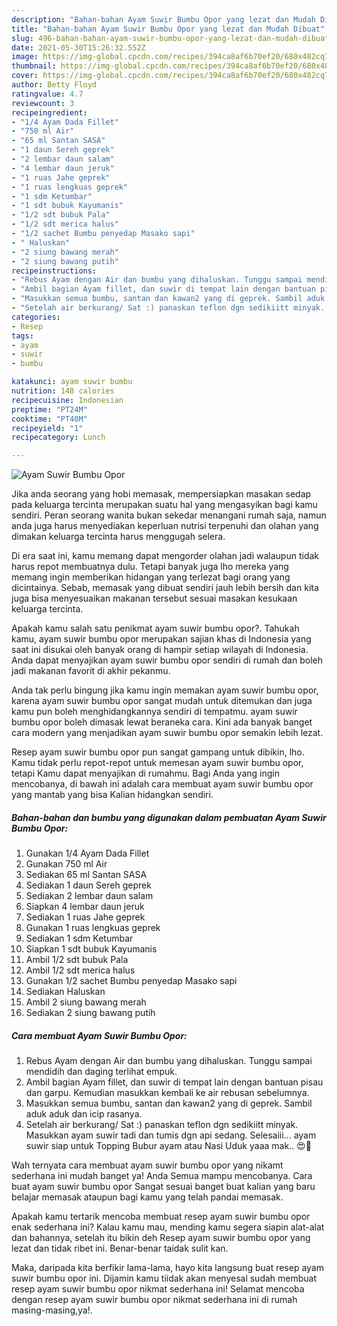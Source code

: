```yaml
---
description: "Bahan-bahan Ayam Suwir Bumbu Opor yang lezat dan Mudah Dibuat"
title: "Bahan-bahan Ayam Suwir Bumbu Opor yang lezat dan Mudah Dibuat"
slug: 496-bahan-bahan-ayam-suwir-bumbu-opor-yang-lezat-dan-mudah-dibuat
date: 2021-05-30T15:26:32.552Z
image: https://img-global.cpcdn.com/recipes/394ca8af6b70ef20/680x482cq70/ayam-suwir-bumbu-opor-foto-resep-utama.jpg
thumbnail: https://img-global.cpcdn.com/recipes/394ca8af6b70ef20/680x482cq70/ayam-suwir-bumbu-opor-foto-resep-utama.jpg
cover: https://img-global.cpcdn.com/recipes/394ca8af6b70ef20/680x482cq70/ayam-suwir-bumbu-opor-foto-resep-utama.jpg
author: Betty Floyd
ratingvalue: 4.7
reviewcount: 3
recipeingredient:
- "1/4 Ayam Dada Fillet"
- "750 ml Air"
- "65 ml Santan SASA"
- "1 daun Sereh geprek"
- "2 lembar daun salam"
- "4 lembar daun jeruk"
- "1 ruas Jahe geprek"
- "1 ruas lengkuas geprek"
- "1 sdm Ketumbar"
- "1 sdt bubuk Kayumanis"
- "1/2 sdt bubuk Pala"
- "1/2 sdt merica halus"
- "1/2 sachet Bumbu penyedap Masako sapi"
- " Haluskan"
- "2 siung bawang merah"
- "2 siung bawang putih"
recipeinstructions:
- "Rebus Ayam dengan Air dan bumbu yang dihaluskan. Tunggu sampai mendidih dan daging terlihat empuk."
- "Ambil bagian Ayam fillet, dan suwir di tempat lain dengan bantuan pisau dan garpu. Kemudian masukkan kembali ke air rebusan sebelumnya."
- "Masukkan semua bumbu, santan dan kawan2 yang di geprek. Sambil aduk aduk dan icip rasanya."
- "Setelah air berkurang/ Sat :) panaskan teflon dgn sedikiitt minyak. Masukkan ayam suwir tadi dan tumis dgn api sedang. Selesaiii... ayam suwir siap untuk Topping Bubur ayam atau Nasi Uduk yaaa mak.. 😍🥰"
categories:
- Resep
tags:
- ayam
- suwir
- bumbu

katakunci: ayam suwir bumbu 
nutrition: 148 calories
recipecuisine: Indonesian
preptime: "PT24M"
cooktime: "PT40M"
recipeyield: "1"
recipecategory: Lunch

---
```



![Ayam Suwir Bumbu Opor](https://img-global.cpcdn.com/recipes/394ca8af6b70ef20/680x482cq70/ayam-suwir-bumbu-opor-foto-resep-utama.jpg)

Jika anda seorang yang hobi memasak, mempersiapkan masakan sedap pada keluarga tercinta merupakan suatu hal yang mengasyikan bagi kamu sendiri. Peran seorang  wanita bukan sekedar menangani rumah saja, namun anda juga harus menyediakan keperluan nutrisi terpenuhi dan olahan yang dimakan keluarga tercinta harus menggugah selera.

Di era  saat ini, kamu memang dapat mengorder olahan jadi walaupun tidak harus repot membuatnya dulu. Tetapi banyak juga lho mereka yang memang ingin memberikan hidangan yang terlezat bagi orang yang dicintainya. Sebab, memasak yang dibuat sendiri jauh lebih bersih dan kita juga bisa menyesuaikan makanan tersebut sesuai masakan kesukaan keluarga tercinta. 



Apakah kamu salah satu penikmat ayam suwir bumbu opor?. Tahukah kamu, ayam suwir bumbu opor merupakan sajian khas di Indonesia yang saat ini disukai oleh banyak orang di hampir setiap wilayah di Indonesia. Anda dapat menyajikan ayam suwir bumbu opor sendiri di rumah dan boleh jadi makanan favorit di akhir pekanmu.

Anda tak perlu bingung jika kamu ingin memakan ayam suwir bumbu opor, karena ayam suwir bumbu opor sangat mudah untuk ditemukan dan juga kamu pun boleh menghidangkannya sendiri di tempatmu. ayam suwir bumbu opor boleh dimasak lewat beraneka cara. Kini ada banyak banget cara modern yang menjadikan ayam suwir bumbu opor semakin lebih lezat.

Resep ayam suwir bumbu opor pun sangat gampang untuk dibikin, lho. Kamu tidak perlu repot-repot untuk memesan ayam suwir bumbu opor, tetapi Kamu dapat menyajikan di rumahmu. Bagi Anda yang ingin mencobanya, di bawah ini adalah cara membuat ayam suwir bumbu opor yang mantab yang bisa Kalian hidangkan sendiri.

<!--inarticleads1-->

##### Bahan-bahan dan bumbu yang digunakan dalam pembuatan Ayam Suwir Bumbu Opor:

1. Gunakan 1/4 Ayam Dada Fillet
1. Gunakan 750 ml Air
1. Sediakan 65 ml Santan SASA
1. Sediakan 1 daun Sereh geprek
1. Sediakan 2 lembar daun salam
1. Siapkan 4 lembar daun jeruk
1. Sediakan 1 ruas Jahe geprek
1. Gunakan 1 ruas lengkuas geprek
1. Sediakan 1 sdm Ketumbar
1. Siapkan 1 sdt bubuk Kayumanis
1. Ambil 1/2 sdt bubuk Pala
1. Ambil 1/2 sdt merica halus
1. Gunakan 1/2 sachet Bumbu penyedap Masako sapi
1. Sediakan  Haluskan
1. Ambil 2 siung bawang merah
1. Sediakan 2 siung bawang putih




<!--inarticleads2-->

##### Cara membuat Ayam Suwir Bumbu Opor:

1. Rebus Ayam dengan Air dan bumbu yang dihaluskan. Tunggu sampai mendidih dan daging terlihat empuk.
1. Ambil bagian Ayam fillet, dan suwir di tempat lain dengan bantuan pisau dan garpu. Kemudian masukkan kembali ke air rebusan sebelumnya.
1. Masukkan semua bumbu, santan dan kawan2 yang di geprek. Sambil aduk aduk dan icip rasanya.
1. Setelah air berkurang/ Sat :) panaskan teflon dgn sedikiitt minyak. Masukkan ayam suwir tadi dan tumis dgn api sedang. Selesaiii... ayam suwir siap untuk Topping Bubur ayam atau Nasi Uduk yaaa mak.. 😍🥰




Wah ternyata cara membuat ayam suwir bumbu opor yang nikamt sederhana ini mudah banget ya! Anda Semua mampu mencobanya. Cara buat ayam suwir bumbu opor Sangat sesuai banget buat kalian yang baru belajar memasak ataupun bagi kamu yang telah pandai memasak.

Apakah kamu tertarik mencoba membuat resep ayam suwir bumbu opor enak sederhana ini? Kalau kamu mau, mending kamu segera siapin alat-alat dan bahannya, setelah itu bikin deh Resep ayam suwir bumbu opor yang lezat dan tidak ribet ini. Benar-benar taidak sulit kan. 

Maka, daripada kita berfikir lama-lama, hayo kita langsung buat resep ayam suwir bumbu opor ini. Dijamin kamu tiidak akan menyesal sudah membuat resep ayam suwir bumbu opor nikmat sederhana ini! Selamat mencoba dengan resep ayam suwir bumbu opor nikmat sederhana ini di rumah masing-masing,ya!.

